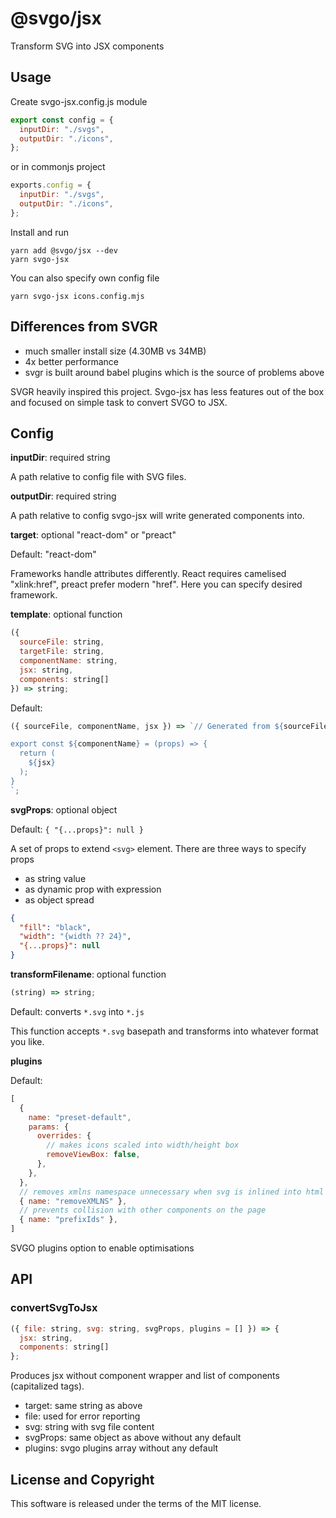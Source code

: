 # @svgo/jsx

Transform SVG into JSX components

## Usage

Create svgo-jsx.config.js module

```js
export const config = {
  inputDir: "./svgs",
  outputDir: "./icons",
};
```

or in commonjs project

```js
exports.config = {
  inputDir: "./svgs",
  outputDir: "./icons",
};
```

Install and run

```
yarn add @svgo/jsx --dev
yarn svgo-jsx
```

You can also specify own config file

```
yarn svgo-jsx icons.config.mjs
```

## Differences from SVGR

- much smaller install size (4.30MB vs 34MB)
- 4x better performance
- svgr is built around babel plugins which is the source of problems above

SVGR heavily inspired this project. Svgo-jsx has less features out of the box
and focused on simple task to convert SVGO to JSX.

## Config

**inputDir**: required string

A path relative to config file with SVG files.

**outputDir**: required string

A path relative to config svgo-jsx will write generated components into.

**target**: optional "react-dom" or "preact"

Default: "react-dom"

Frameworks handle attributes differently. React requires camelised "xlink:href", preact prefer modern "href". Here you can specify desired framework.

**template**: optional function

```js
({
  sourceFile: string,
  targetFile: string,
  componentName: string,
  jsx: string,
  components: string[]
}) => string;
```

Default:

```js
({ sourceFile, componentName, jsx }) => `// Generated from ${sourceFile}

export const ${componentName} = (props) => {
  return (
    ${jsx}
  );
}
`;
```

**svgProps**: optional object

Default: `{ "{...props}": null }`

A set of props to extend `<svg>` element. There are three ways to specify props

- as string value
- as dynamic prop with expression
- as object spread

```json
{
  "fill": "black",
  "width": "{width ?? 24}",
  "{...props}": null
}
```

**transformFilename**: optional function

```js
(string) => string;
```

Default: converts `*.svg` into `*.js`

This function accepts `*.svg` basepath and transforms into whatever format you like.

**plugins**

Default:

```js
[
  {
    name: "preset-default",
    params: {
      overrides: {
        // makes icons scaled into width/height box
        removeViewBox: false,
      },
    },
  },
  // removes xmlns namespace unnecessary when svg is inlined into html
  { name: "removeXMLNS" },
  // prevents collision with other components on the page
  { name: "prefixIds" },
]
```

SVGO plugins option to enable optimisations

## API

### convertSvgToJsx

```js
({ file: string, svg: string, svgProps, plugins = [] }) => {
  jsx: string,
  components: string[]
};
```

Produces jsx without component wrapper and list of components (capitalized tags).

- target: same string as above
- file: used for error reporting
- svg: string with svg file content
- svgProps: same object as above without any default
- plugins: svgo plugins array without any default

## License and Copyright

This software is released under the terms of the MIT license.
